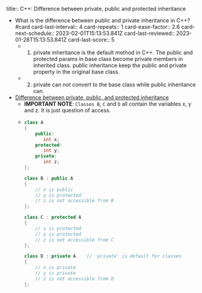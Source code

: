 title:: C++: Difference between private, public and protected inheritance
- What is the difference between public and private inheritance in C++? #card
  card-last-interval:: 4
  card-repeats:: 1
  card-ease-factor:: 2.6
  card-next-schedule:: 2023-02-01T15:13:53.841Z
  card-last-reviewed:: 2023-01-28T15:13:53.841Z
  card-last-score:: 5
	- 1. private inheritance is the default method in C++. The public and protected params in base class become private members in inherited class.
	  public inheritance keep the public and private property in the original base class.
	- 2. private can not convert to the base class while public inheritance can.
- [Difference between private, public, and protected inheritance](https://stackoverflow.com/questions/860339/difference-between-private-public-and-protected-inheritance/1372858#1372858)
	- **IMPORTANT NOTE**: `Classes B`, `C` and `D` all contain the variables x, y and z. It is just question of access.
	- ```c++
	  class A 
	  {
	      public:
	         int x;
	      protected:
	         int y;
	      private:
	         int z;
	  };
	  
	  class B : public A
	  {
	      // x is public
	      // y is protected
	      // z is not accessible from B
	  };
	  
	  class C : protected A
	  {
	      // x is protected
	      // y is protected
	      // z is not accessible from C
	  };
	  
	  class D : private A    // 'private' is default for classes
	  {
	      // x is private
	      // y is private
	      // z is not accessible from D
	  };
	  ```